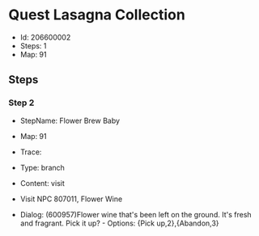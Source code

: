 # Quest Lasagna Collection

- Id: 206600002
- Steps: 1
- Map: 91

## Steps

### Step 2
- StepName:  Flower Brew Baby
- Map:  91
- Trace:  
- Type:  branch
- Content:  visit
- Visit NPC 807011, Flower Wine

- Dialog: (600957)Flower wine that's been left on the ground. It's fresh and fragrant. Pick it up? - Options: {Pick up,2},{Abandon,3}


